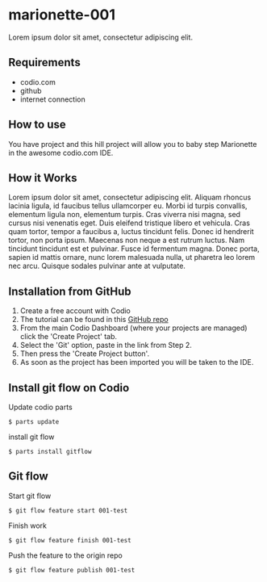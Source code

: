 marionette-001
==============

Lorem ipsum dolor sit amet, consectetur adipiscing elit. 

## Requirements ##

* codio.com
* github 
* internet connection

## How to use ##

You have project and this hill project will allow you to baby step Marionette in the awesome codio.com IDE. 

## How it Works

Lorem ipsum dolor sit amet, consectetur adipiscing elit. Aliquam rhoncus lacinia ligula, id faucibus tellus ullamcorper eu. Morbi id turpis convallis, elementum ligula non, elementum turpis. Cras viverra nisi magna, sed cursus nisi venenatis eget. Duis eleifend tristique libero et vehicula. Cras quam tortor, tempor a faucibus a, luctus tincidunt felis. Donec id hendrerit tortor, non porta ipsum. Maecenas non neque a est rutrum luctus. Nam tincidunt tincidunt est et pulvinar. Fusce id fermentum magna. Donec porta, sapien id mattis ornare, nunc lorem malesuada nulla, ut pharetra leo lorem nec arcu. Quisque sodales pulvinar ante at vulputate.

## Installation from GitHub

1. Create a free account with Codio
1. The tutorial can be found in this [GitHub repo](https://github.com/wisesmile/marionette-001)
1. From the main Codio Dashboard (where your projects are managed) click the 'Create Project' tab.
1. Select the 'Git' option, paste in the link from Step 2. 
1. Then press the 'Create Project button'.
1. As soon as the project has been imported you will be taken to the IDE.

## Install git flow on Codio

Update codio parts

```
$ parts update 
```

install git flow

```
$ parts install gitflow
```

## Git flow

Start git flow

```
$ git flow feature start 001-test
```

Finish work

```
$ git flow feature finish 001-test
```

Push the feature to the origin repo

```
$ git flow feature publish 001-test    
```



